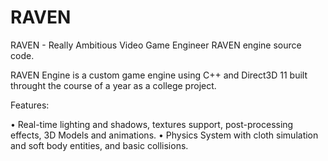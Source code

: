 # RAVEN
RAVEN - Really Ambitious Video Game Engineer  RAVEN engine source code.

RAVEN Engine is a custom game engine using C++ and Direct3D 11 built throught the course of a year as a college project. 

Features:

• Real-time lighting and shadows, textures support, post-processing effects, 3D Models and animations.
• Physics System with cloth simulation and soft body entities, and basic collisions.
